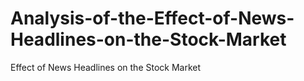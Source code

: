 # Analysis-of-the-Effect-of-News-Headlines-on-the-Stock-Market
Effect of News Headlines on the Stock Market
